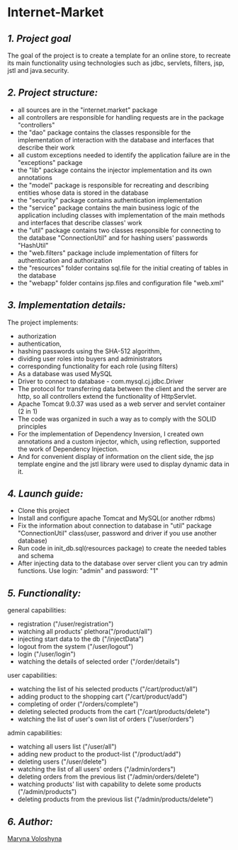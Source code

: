 **Internet-Market** 
=====================

***1. Project goal***
-----------------------------------
The goal of the project is to create a template for an online store, to recreate its main functionality using technologies such as jdbc, servlets, filters, jsp,
jstl and java.security.
 
***2. Project structure:***
-----------------------------------
* all sources are in the "internet.market" package
* all controllers are responsible for handling requests are in the package "controllers"
* the "dao" package contains the classes responsible for the implementation of interaction with the database and interfaces that describe their work
* all custom exceptions needed to identify the application failure are in the "exceptions" package
* the "lib" package contains the injector implementation and its own annotations
* the "model" package is responsible for recreating and describing entities whose data is stored in the database
* the "security" package contains authentication implementation
* the "service" package contains the main business logic of the application including classes with implementation of the main methods and interfaces that describe classes' work
* the "util" package contains two classes responsible for connecting to the database "ConnectionUtil" and for hashing users' passwords "HashUtil"
* the "web.filters" package include implementation of filters for authentication and authorization
* the "resources" folder contains sql.file for the initial creating of tables in the database 
* the "webapp" folder contains jsp.files and configuration file "web.xml"

***3. Implementation details:***
-----------------------------------
The project implements:
* authorization
* authentication,
* hashing passwords using the SHA-512 algorithm,
* dividing user roles into buyers and administrators 
* corresponding functionality for each role (using filters)
* As a database was used MySQL
* Driver to connect to database - com.mysql.cj.jdbc.Driver 
* The protocol for transferring data between the client and the server are http, so all controllers extend the functionality of HttpServlet. 
* Apache Tomcat 9.0.37 was used as a web server and servlet container (2 in 1)
* The code was organized in such a way as to comply with the SOLID principles
* For the implementation of Dependency Inversion, I created own annotations and a custom injector, which, using reflection, 
 supported the work of Dependency Injection. 
* And for convenient display of information on the client side, the jsp template engine and the jstl library were used 
 to display dynamic data in it.

***4. Launch guide:***
-----------------------------------
* Clone this project 
* Install and configure apache Tomcat and MySQL(or another rdbms) 
* Fix the information about connection to database in "util" package "ConnectionUtil" class(user, password and driver if you use another database)
* Run code in init_db.sql(resources package) to create the needed tables and schema 
* After injecting data to the database over server client you can try admin functions. Use login: "admin" and password: "1" 

***5. Functionality:***
-----------------------------------
general capabilities:
* registration ("/user/registration")
* watching all products' plethora("/product/all")
* injecting start data to the db ("/injectData")
* logout from the system ("/user/logout")
* login ("/user/login")
* watching the details of selected order ("/order/details")

user capabilities:
* watching the list of his selected products ("/cart/product/all") 
* adding product to the shopping cart ("/cart/product/add")
* completing of order ("/orders/complete")
* deleting selected products from the cart ("/cart/products/delete")
* watching the list of user's own list of orders ("/user/orders")

admin capabilities:
* watching all users list ("/user/all")
* adding new product to the product-list ("/product/add")
* deleting users ("/user/delete")
* watching the list of all users' orders ("/admin/orders")
* deleting orders from the previous list ("/admin/orders/delete")
* watching products' list with capability to delete some products ("/admin/products")
* deleting products from the previous list ("/admin/products/delete")

***6. Author:***
-----------------------------------
[Maryna Voloshyna](https://github.com/voloshynamaryna11)